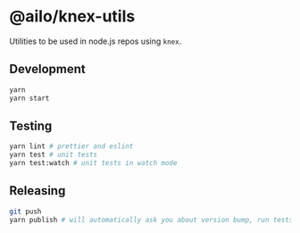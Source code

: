 # @ailo/knex-utils

Utilities to be used in node.js repos using `knex`.

## Development

```sh
yarn
yarn start
```

## Testing

```sh
yarn lint # prettier and eslint
yarn test # unit tests
yarn test:watch # unit tests in watch mode
```

## Releasing

```sh
git push
yarn publish # will automatically ask you about version bump, run tests and build, and push new version to git & npm
```
